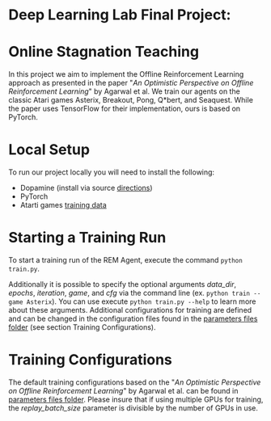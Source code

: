 # Deep Learning Lab Final Project:
# Online Stagnation Teaching

In this project we aim to implement the Offline Reinforcement Learning approach as presented in the paper "*An Optimistic Perspective on Offline Reinforcement Learning*" by Agarwal et al. We train our agents on the classic Atari games Asterix, Breakout, Pong, Q\*bert, and Seaquest. While the paper uses TensorFlow for their implementation, ours is based on PyTorch.

# Local Setup
To run our project locally you will need to install the following:
 - Dopamine (install via source [directions](https://github.com/google/dopamine#install-via-source))
 - PyTorch
 - Atarti games [training data](https://console.cloud.google.com/storage/browser/atari-replay-datasets/dqn?pageState=(%22StorageObjectListTable%22:(%22f%22:%22%255B%255D%22))&prefix=&forceOnObjectsSortingFiltering=false)

# Starting a Training Run
To start a training run of the REM Agent, execute the command `python train.py`. 

Additionally it is possible to specify the optional arguments *data_dir*, *epochs*, *iteration*, *game*, and *cfg* via the command line (ex. `python train --game Asterix`). You can use execute `python train.py --help` to learn more about these arguments. Additional configurations for training are defined and can be changed in the configuration files found in the [parameters files folder](offline_reinforcement/parameter_files/) (see section Training Configurations).


# Training Configurations
The default training configurations based on the "*An Optimistic Perspective on Offline Reinforcement Learning*" by Agarwal et al. can be found in [parameters files folder](offline_reinforcement/parameter_files/). Please insure that if using multiple GPUs for training, the *replay_batch_size* parameter is divisible by the number of GPUs in use. 

